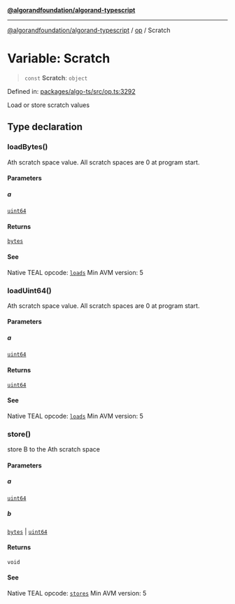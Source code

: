 [**@algorandfoundation/algorand-typescript**](../../../README.md)

***

[@algorandfoundation/algorand-typescript](../../../README.md) / [op](../README.md) / Scratch

# Variable: Scratch

> `const` **Scratch**: `object`

Defined in: [packages/algo-ts/src/op.ts:3292](https://github.com/algorandfoundation/puya-ts/blob/14c9827d80da81ff08b4923e997ba22be04aa0db/packages/algo-ts/src/op.ts#L3292)

Load or store scratch values

## Type declaration

### loadBytes()

Ath scratch space value.  All scratch spaces are 0 at program start.

#### Parameters

##### a

[`uint64`](../../../type-aliases/uint64.md)

#### Returns

[`bytes`](../../../type-aliases/bytes.md)

#### See

Native TEAL opcode: [`loads`](https://developer.algorand.org/docs/get-details/dapps/avm/teal/opcodes/v10/#loads)
Min AVM version: 5

### loadUint64()

Ath scratch space value.  All scratch spaces are 0 at program start.

#### Parameters

##### a

[`uint64`](../../../type-aliases/uint64.md)

#### Returns

[`uint64`](../../../type-aliases/uint64.md)

#### See

Native TEAL opcode: [`loads`](https://developer.algorand.org/docs/get-details/dapps/avm/teal/opcodes/v10/#loads)
Min AVM version: 5

### store()

store B to the Ath scratch space

#### Parameters

##### a

[`uint64`](../../../type-aliases/uint64.md)

##### b

[`bytes`](../../../type-aliases/bytes.md) | [`uint64`](../../../type-aliases/uint64.md)

#### Returns

`void`

#### See

Native TEAL opcode: [`stores`](https://developer.algorand.org/docs/get-details/dapps/avm/teal/opcodes/v10/#stores)
Min AVM version: 5
